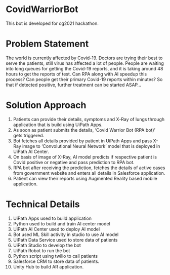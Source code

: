 # CovidWarriorBot
This bot is developed for cg2021 hackathon.

# Problem Statement
The world is currently affected by Covid-19. Doctors are trying their best to serve the patients, still virus has affected a lot of people.
People are waiting into long queues for getting the Covid-19 reports, and it is taking around 48 hours to get the reports of test.
Can RPA along with AI speedup this process?
Can people get their primary Covid-19 reports within minutes? So that if detected positive, further treatment can be started ASAP…

# Solution Approach
1. Patients can provide their details, symptoms and X-Ray of lungs through application that is build using UiPath Apps.
2. As soon as patient submits the details, ‘Covid Warrior Bot (RPA bot)’ gets triggered.
3. Bot fetches all details provided by patient in UiPath Apps and pass X-Ray image to ‘Convolutional Neural Network’ model that is deployed in UiPath AI Center.
4. On basis of image of X-Ray, AI model predicts if respective patient is Covid positive or negative and pass prediction to RPA bot.
5. RPA bot after receiving the prediction, fetches the details of active cases from government website and enters all details in Salesforce application.
6. Patient can view their reports using Augmented Reality based mobile application.

# Technical Details
1. UiPath Apps used to build application
2. Python used to build and train AI center model
3. UiPath AI Center used to deploy AI model
4. Bot used ML Skill activity in studio to use AI model
5. UiPath Data Service used to store data of patients
6. UiPath Studio to develop the bot
7. UiPath Robot to run the bot
8. Python script using twilio to call patients
9. Salesforce CRM to store data of patients.
10. Unity Hub to build AR application.

